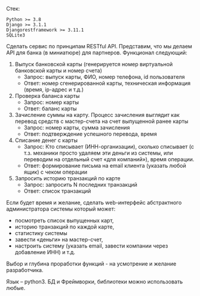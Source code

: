 Стек:

    Python >= 3.8
    Django >= 3.1.1
    Djangorestframework >= 3.11.1
    SQLite3
    
Сделать сервис по принципам RESTful API. Представим, что мы делаем API для банка (в миниатюре) для партнеров. Функционал следующий:


1. Выпуск банковской карты (генерируется номер виртуальной банковской карты и номер счета)
   * Запрос: выпуск карты, ФИО, номер телефона, id пользователя
   * Ответ: номер сгенерированной карты, техническая информация (время, ip-адрес и т.д.)
2. Проверка баланса карты
   * Запрос: номер карты
   * Ответ: баланс карты
3. Зачисление суммы на карту. Процесс зачисления выглядит как перевод средств с мастер-счета на счет выпущенной ранее карты
   * Запрос: номер карты, сумма зачисления
   * Ответ: подтверждение успешного перевода, время 
4. Списание денег с карты
   * Запрос: Кто списывает (ИНН-организации), сколько списывает (с т.з. механики просто удаляем эти деньги из системы, или переводим на отдельный счет «для компаний»), время операции.
   * Ответ: формирование письма на email клиента (указать любой ящик) с чеком операции
5. Запросить историю транзакций по карте
   * Запрос: запросить N последних транзакций
   * Ответ: список транзакций


Если будет время и желание, сделать web-интерфейс абстрактного администратора системы который может: 
* посмотреть список выпущенных карт, 
* историю транзакций по каждой карте, 
* статистику системы
* завести «деньги» на мастер-счет, 
* настроить систему (указать email, завести компании через добавление ИНН) и т.д. 


Выбор и глубина проработки функций - на усмотрение и желание разработчика. 


Язык – python3. БД и Фреймворки, библиотеки можно использовать любые.
